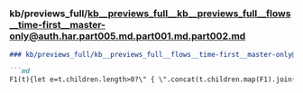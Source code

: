 ### kb/previews_full/kb__previews_full__kb__previews_full__flows__time-first__master-only@auth.har.part005.md.part001.md.part002.md

```md
### kb/previews_full/kb__previews_full__flows__time-first__master-only@auth.har.part005.md.part001.md (part 002)

```md
F1(t){let e=t.children.length>0?\" { \".concat(t.children.map(F1).join(\", \"),\" } \"):\"
```

```

```
